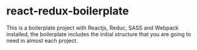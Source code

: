 # react-redux-boilerplate
This is a boilerplate project with Reactjs, Reduc, SASS and Webpack installed, the boilerplate includes the initial structure that you are going to need in almost each project. 
